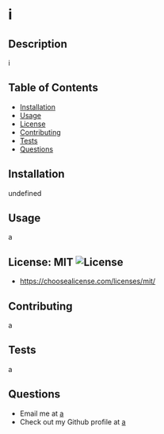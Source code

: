 # i

## Description
i

## Table of Contents
* [Installation](#installation)
* [Usage](#usage)
* [License](#license)
* [Contributing](#contributing)
* [Tests](#Tests)
* [Questions](#Questions)

<a name="install"></a>
## Installation
undefined

<a name="usage"></a>
## Usage
a

<a name="license"></a>
## License: MIT ![License](https://img.shields.io/badge/license-MIT-blue)

* https://choosealicense.com/licenses/mit/

<a name="contribute"></a>
## Contributing
a

<a name="test"></a>
## Tests
a

<a name="questions"></a>
## Questions
* Email me at <a href= "mailto: a">a</a>
* Check out my Github profile at <a href= "https://www.github.com/a">a</a>

